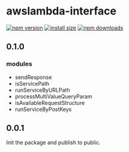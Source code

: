 # awslambda-interface

[![npm version](https://img.shields.io/npm/v/axios.svg?style=flat-square)](https://www.npmjs.org/package/axios)
[![install size](https://packagephobia.now.sh/badge?p=axios)](https://packagephobia.now.sh/result?p=axios)
[![npm downloads](https://img.shields.io/npm/dm/axios.svg?style=flat-square)](http://npm-stat.com/charts.html?package=axios)

## 0.1.0
### modules
* sendResponse
* isServicePath
* runServiceByURLPath
* processMultiValueQueryParam
* isAvailableRequestStructure
* runServiceByPostKeys

## 0.0.1
Init the package and publish to public.
